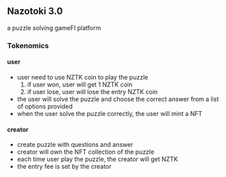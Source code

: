 ## Nazotoki 3.0

a puzzle solving gameFI platform

### Tokenomics

#### user
 -  user need to use NZTK coin to play the puzzle
    1. if user won, user will get 1 NZTK coin
    2. if user lose, user will lose the entry NZTK coin
 - the user will solve the puzzle and choose the correct answer from a list of options provided
 - when the user solve the puzzle correctly, the user will mint a NFT

#### creator
 - create puzzle with questions and answer
 - creator will own the NFT collection of the puzzle
 - each time user play the puzzle, the creator will get NZTK
 - the entry fee is set by the creator

